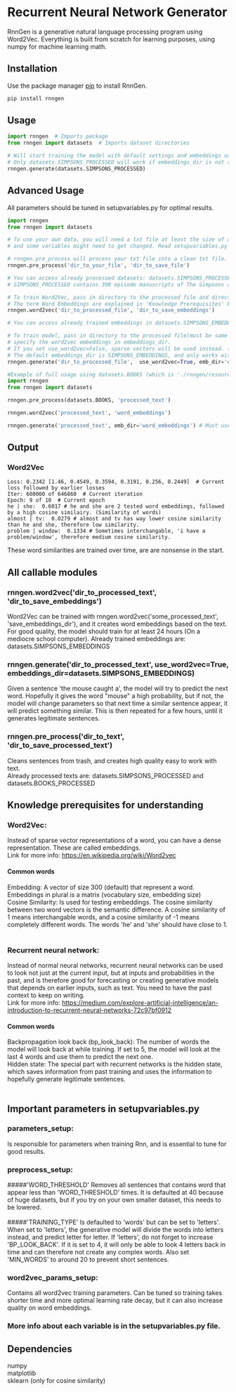 # Recurrent Neural Network Generator

RnnGen is a generative natural language processing program using Word2Vec. 
Everything is built from scratch for learning purposes, using numpy for machine learning math.

## Installation

Use the package manager [pip](https://pip.pypa.io/en/stable/) to install RnnGen.

```bash
pip install rnngen
```

## Usage

```python
import rnngen  # Imports package
from rnngen import datasets  # Imports dataset directories

# Will start training the model with default settings and embeddings using word2vec. 
# Only datasets.SIMPSONS_PROCESSED will work if embeddings_dir is not specified.
rnngen.generate(datasets.SIMPSONS_PROCESSED)
```


## Advanced Usage
All parameters should be tuned in setupvariables.py for optimal results.

```python
import rnngen
from rnngen import datasets

# To use your own data, you will need a txt file at least the size of a book, 
# and some variables might need to get changed. Read setupvariables.py for more info.

# rnngen.pre_process will process your txt file into a clean txt file.
rnngen.pre_process('dir_to_your_file', 'dir_to_save_file')

# You can access already processed datasets: datasets.SIMPSONS_PROCESSED and datasets.BOOKS_PROCESSED.
# SIMPSONS_PROCESSED contains 300 episode manuscripts of The Simpsons and BOOKS_PROCESSED contains 25 books.

# To train Word2Vec, pass in directory to the processed file and directory where to save word embeddings.
# The term Word Embeddings are explained in 'Knowledge Prerequisites' below.
rnngen.word2vec('dir_to_processed_file', 'dir_to_save_embeddings')

# You can access already trained embeddings in datasets.SIMPSONS_EMBEDDINGS. Yet to come BOOKS_EMBEDDINGS

# To train model, pass in directory to the processed file(must be same as in word2vec), and 
# specify the word2vec embeddings in embeddings_dir. 
# If you set use_word2vec=False, sparse vectors will be used instead. (which are slow and boring)
# The default embeddings_dir is SIMPSONS_EMBEDDINGS, and only works with SIMPSONS_PROCESSED
rnngen.generate('dir_to_processed_file',  use_word2vec=True, emb_dir='dir_to_embeddings')

#Example of full usage using datasets.BOOKS (which is './rnngen/resources/datasets/books.txt')
import rnngen
from rnngen import datasets

rnngen.pre_process(datasets.BOOKS, 'processed_text')

rnngen.word2vec('processed_text', 'word_embeddings')

rnngen.generate('processed_text', emb_dir='word_embeddings') # Must use SAME processed_text as in word2vec
```

## Output

### Word2Vec

```
Loss: 0.2342 [1.46, 0.4549, 0.3594, 0.3191, 0.256, 0.2449]  # Current loss followed by earlier losses
Iter: 600000 of 646860  # Current iteration
Epoch: 9 of 10  # Current epoch
he | she:  0.6017 # he and she are 2 tested word embeddings, followed by a high cosine similairy. (Similarity of words)
almost | tv:  0.0279 # almost and tv has way lower cosine similarity than he and she, therefore low similarity.
problem | window:  0.1334 # Sometimes interchangable, 'i have a problem/window', therefore medium cosine similarity.
```
These word similarities are trained over time, are are nonsense in the start.

## All callable modules

### rnngen.word2vec('dir_to_processed_text', 'dir_to_save_embeddings')
Word2Vec can be trained with rnngen.word2vec('some_processed_text', 'save_embeddings_dir'), and it creates word embeddings based on the text. For good quality, the model should train for at least 24 hours (On a mediocre school computer). 
Already trained embeddings are: datasets.SIMPSONS_EMBEDDINGS

### rnngen.generate('dir_to_processed_text', use_word2vec=True, embeddings_dir=datasets.SIMPSONS_EMBEDDINGS)
Given a sentence 'the mouse caught a', the model will try to predict the next word. Hopefully it gives the word "mouse" a high probability, but if not, the model will change parameters so that next time a similar sentence appear, it will predict something similar. This is then repeated for a few hours, until it generates legitimate sentences.

### rnngen.pre_process('dir_to_text', 'dir_to_save_processed_text')
Cleans sentences from trash, and creates high quality easy to work with text.</br>
Already processed texts are: datasets.SIMPSONS_PROCESSED and datasets.BOOKS_PROCESSED

## Knowledge prerequisites for understanding
### Word2Vec:
Instead of sparse vector representations of a word, you can have a dense representation. These are called embeddings. </br>
Link for more info: https://en.wikipedia.org/wiki/Word2vec
#### Common words
Embedding: A vector of size 300 (default) that represent a word. Embeddings in plural is a matrix (vocabulary size, embedding size)</br>
Cosine Similarity: Is used for testing embeddings. The cosine similarity between two word vectors is the semantic difference.
A cosine similarity of 1 means interchangable words, and a cosine similarity of -1 means completely different words. The words 'he' and 'she' should have close to 1.
</br></br>

### Recurrent neural network:
Instead of normal neural networks, recurrent neural networks can be used to look not just at the current input, but at inputs and probabilities in the past, and is therefore good for forecasting or creating generative models that
depends on earlier inputs, such as text. You need to have the past context to keep on writing.</br>
Link for more info: https://medium.com/explore-artificial-intelligence/an-introduction-to-recurrent-neural-networks-72c97bf0912

#### Common words
Backpropagation look back (bp_look_back): The number of words the model will look back at while training. If set to 5, the model
will look at the last 4 words and use them to predict the next one.</br>
Hidden state: The special part with recurrent networks is the hidden state, which saves information from past training and uses the information to hopefully generate legitimate sentences.
</br></br>

## Important parameters in setupvariables.py

### parameters_setup:
Is responsible for parameters when training Rnn, and is essential to tune for good results.

### preprocess_setup:
#####'WORD_THRESHOLD'
Removes all sentences that contains word that appear less than 'WORD_THRESHOLD' times.
It is defaulted at 40 because of huge datasets, but if you try on your own smaller dataset,
this needs to be lowered.
</br></br>
#####'TRAINING_TYPE'
Is defaulted to 'words' but can be set to 'letters'. When set to 'letters', the generative
model will divide the words into letters instead, and predict letter for letter. If 'letters', do not
forget to increase 'BP_LOOK_BACK'. If it is set to 4, it will only be able to look 4 letters back in
time and can therefore not create any complex words. Also set 'MIN_WORDS' to around 20 to prevent short sentences.

### word2vec_params_setup:
Contains all word2vec training parameters. Can be tuned so training takes shorter time and more optimal
learning rate decay, but it can also increase quality on word embeddings.

### More info about each variable is in the setupvariables.py file.

## Dependencies
numpy</br>
matplotlib</br>
sklearn (only for cosine similarity)
